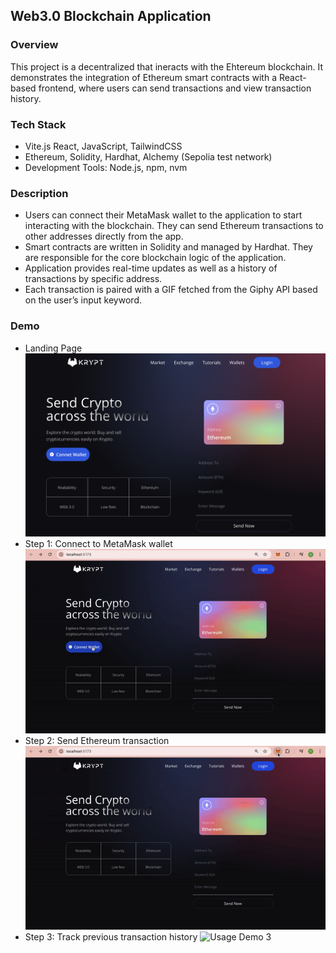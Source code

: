 ## Web3.0 Blockchain Application

### Overview
This project is a decentralized that ineracts with the Ehtereum blockchain. It  demonstrates the integration of Ethereum smart contracts with a React-based frontend, where users can send transactions and view transaction history.

### Tech Stack
- Vite.js React, JavaScript, TailwindCSS
- Ethereum, Solidity, Hardhat, Alchemy (Sepolia test network)
- Development Tools: Node.js, npm, nvm

### Description
- Users can connect their MetaMask wallet to the application to start interacting with the blockchain. They can send Ethereum transactions to other addresses directly from the app.
- Smart contracts are written in Solidity and managed by Hardhat. They are responsible for the core blockchain logic of the application.
- Application provides real-time updates as well as a history of transactions by specific address. 
- Each transaction is paired with a GIF fetched from the Giphy API based on the user’s input keyword.

### Demo
- Landing Page
![Landing](landing.png)
- Step 1: Connect to MetaMask wallet
![Usage Demo 1](demo1.gif)
- Step 2: Send Ethereum transaction
![Usage Demo 2](demo2.gif)
- Step 3: Track previous transaction history
![Usage Demo 3](demo3.gif)